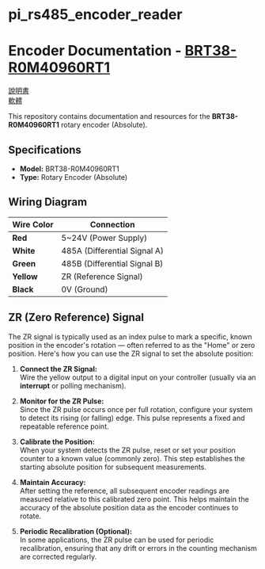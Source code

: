 # pi_rs485_encoder_reader

# Encoder Documentation - [BRT38-R0M40960RT1](https://www.briter.net/%e4%b8%8b%e8%bd%bd%e4%b8%ad%e5%bf%83)

[說明書](https://www.briter.net/wp-content/uploads/2024/07/001-RS485%E8%AF%B4%E6%98%8E%E4%B9%A6%E9%80%9A%E4%BF%A1%E5%8D%8F%E8%AE%AE-%E5%8D%95%E5%9C%88-V2.4.pdf) <br>
[軟體](https://www.briter.net/wp-content/uploads/2024/11/05-RS485%E4%B8%8A%E4%BD%8D%E6%9C%BAV3.09-%E5%8D%95%E5%9C%88%E5%A4%9A%E5%9C%88-1.tar)<br>



This repository contains documentation and resources for the **BRT38-R0M40960RT1** rotary encoder (Absolute).

## Specifications

- **Model:** BRT38-R0M40960RT1
- **Type:** Rotary Encoder (Absolute)

## Wiring Diagram

| **Wire Color** | **Connection**                     |
| -------------- | ---------------------------------- |
| **Red**        | 5~24V (Power Supply)               |
| **White**      | 485A (Differential Signal A)       |
| **Green**      | 485B (Differential Signal B)       |
| **Yellow**     | ZR (Reference Signal)              |
| **Black**      | 0V (Ground)                        |

## ZR (Zero Reference) Signal

The ZR signal is typically used as an index pulse to mark a specific, known position in the encoder's rotation — often referred to as the "Home" or zero position. Here's how you can use the ZR signal to set the absolute position:

1. **Connect the ZR Signal:**  
   Wire the yellow output to a digital input on your controller (usually via an **interrupt** or polling mechanism).

2. **Monitor for the ZR Pulse:**  
   Since the ZR pulse occurs once per full rotation, configure your system to detect its rising (or falling) edge. This pulse represents a fixed and repeatable reference point.

3. **Calibrate the Position:**  
   When your system detects the ZR pulse, reset or set your position counter to a known value (commonly zero). This step establishes the starting absolute position for subsequent measurements.

4. **Maintain Accuracy:**  
   After setting the reference, all subsequent encoder readings are measured relative to this calibrated zero point. This helps maintain the accuracy of the absolute position data as the encoder continues to rotate.

5. **Periodic Recalibration (Optional):**  
   In some applications, the ZR pulse can be used for periodic recalibration, ensuring that any drift or errors in the counting mechanism are corrected regularly.
